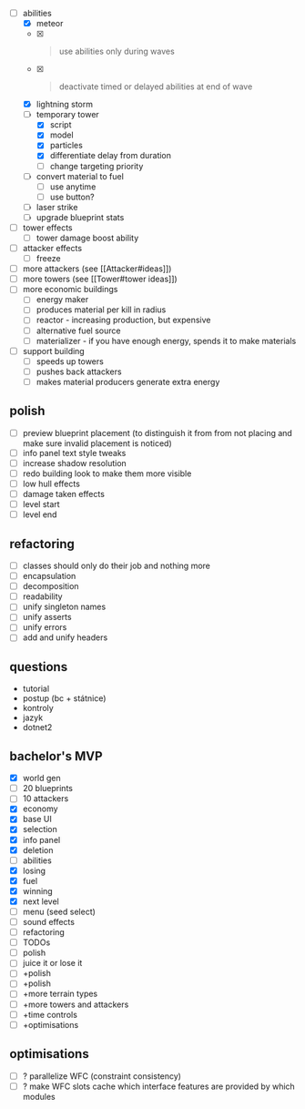 - [ ] abilities
    - [x] meteor
    - [x] > use abilities only during waves
    - [x] > deactivate timed or delayed abilities at end of wave
    - [x] lightning storm
    - [ ] temporary tower
        - [x] script
        - [x] model
        - [x] particles
        - [x] differentiate delay from duration
        - [ ] change targeting priority
    - [ ] convert material to fuel
        - [ ] use anytime
        - [ ] use button?
    - [ ] laser strike
    - [ ] upgrade blueprint stats
- [ ] tower effects
    - [ ] tower damage boost ability
- [ ] attacker effects
    - [ ] freeze
- [ ] more attackers (see [[Attacker#ideas]])
- [ ] more towers (see [[Tower#tower ideas]])
- [ ] more economic buildings
    - [ ] energy maker
    - [ ] produces material per kill in radius
    - [ ] reactor - increasing production, but expensive
    - [ ] alternative fuel source
    - [ ] materializer - if you have enough energy, spends it to make materials
- [ ] support building
    - [ ] speeds up towers
    - [ ] pushes back attackers
    - [ ] makes material producers generate extra energy
## polish
- [ ] preview blueprint placement (to distinguish it from from not placing and make sure invalid placement is noticed)
- [ ] info panel text style tweaks
- [ ] increase shadow resolution
- [ ] redo building look to make them more visible
- [ ] low hull effects
- [ ] damage taken effects
- [ ] level start
- [ ] level end

## refactoring
- [ ] classes should only do their job and nothing more
- [ ] encapsulation
- [ ] decomposition
- [ ] readability
- [ ] unify singleton names
- [ ] unify asserts
- [ ] unify errors
- [ ] add and unify headers

## questions
- tutorial
- postup (bc + státnice)
- kontroly
- jazyk
- dotnet2

## bachelor's MVP
- [x] world gen
- [ ] 20 blueprints
- [ ] 10 attackers
- [x] economy
- [x] base UI
- [x] selection
- [x] info panel
- [x] deletion
- [ ] abilities
- [x] losing
- [x] fuel
- [x] winning
- [x] next level
- [ ] menu (seed select)
- [ ] sound effects
- [ ] refactoring
- [ ] TODOs
- [ ] polish
- [ ] juice it or lose it
- [ ] +polish
- [ ] +polish
- [ ] +more terrain types
- [ ] +more towers and attackers
- [ ] +time controls
- [ ] +optimisations
## optimisations
- [ ] ? parallelize WFC (constraint consistency)
- [ ] ? make WFC slots cache which interface features are provided by which modules
